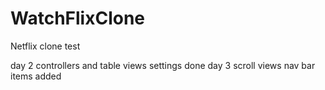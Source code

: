 # WatchFlixClone
Netflix clone test

day 2   controllers and table views settings done 
day 3  scroll  views nav bar items  added

